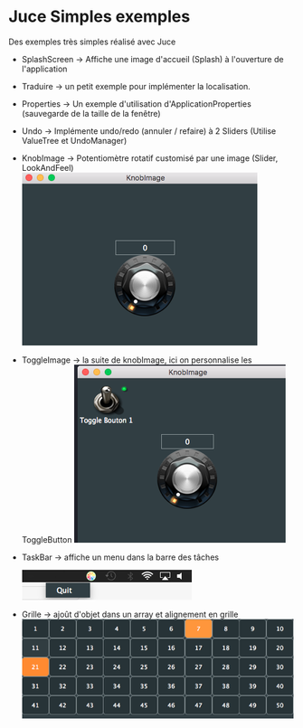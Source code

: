 # Juce Simples exemples
Des exemples très simples réalisé avec Juce

* SplashScreen -> Affiche une image d'accueil (Splash) à l'ouverture de l'application
* Traduire -> un petit exemple pour implémenter la localisation.
* Properties -> Un exemple d'utilisation d'ApplicationProperties (sauvegarde de la taille de la fenêtre)
* Undo -> Implémente undo/redo (annuler / refaire) à 2 Sliders (Utilise ValueTree et UndoManager)
* KnobImage -> Potentiomètre rotatif customisé par une image
              (Slider, LookAndFeel)
        ![Texte alternatif](KnobImage/KnobImg.png)      
* ToggleImage -> la suite de knobImage, ici on personnalise les ToggleButton
        ![Texte alternatif](ToggleImage/Toggle.png) 
* TaskBar -> affiche un menu dans la barre des tâches

    ![Texte alternatif](TaskBar/taskbar.png) 
    
* Grille -> ajoût d'objet dans un array et alignement en grille
    ![Texte alternatif](Grille/Grille.png) 
